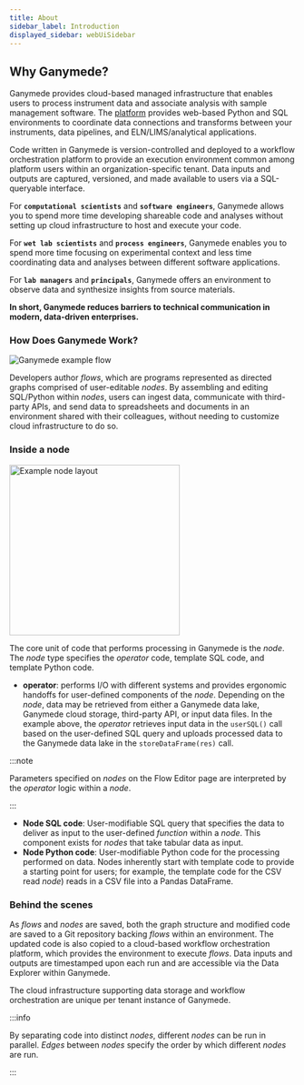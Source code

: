 ```yaml
---
title: About
sidebar_label: Introduction
displayed_sidebar: webUiSidebar
---
```


## Why Ganymede?

Ganymede provides cloud-based managed infrastructure that enables users to process instrument data and associate analysis with sample management software.  The [platform](https://www.ganymede.bio/#product) provides web-based Python and SQL environments to coordinate data connections and transforms between your instruments, data pipelines, and ELN/LIMS/analytical applications.  

Code written in Ganymede is version-controlled and deployed to a workflow orchestration platform to provide an execution environment common among platform users within an organization-specific tenant.  Data inputs and outputs are captured, versioned, and made available to users via a SQL-queryable interface.

For **`computational scientists`** and **`software engineers`**, Ganymede allows you to spend more time developing shareable code and analyses without setting up cloud infrastructure to host and execute your code.  

For **`wet lab scientists`** and **`process engineers`**, Ganymede enables you to spend more time focusing on experimental context and less time coordinating data and analyses between different software applications.

For **`lab managers`** and **`principals`**, Ganymede offers an environment to observe data and synthesize insights from source materials.

**In short, Ganymede reduces barriers to technical communication in modern, data-driven enterprises.**

### How Does Ganymede Work?

![Ganymede example flow](https://ganymede-bio.mo.cloudinary.net/apiServer/FlowImage_Annotated_20221216.png)

Developers author _flows_, which are programs represented as directed graphs comprised of user-editable _nodes_.  By assembling and editing SQL/Python within _nodes_, users can ingest data, communicate with third-party APIs, and send data to spreadsheets and documents in an environment shared with their colleagues, without needing to customize cloud infrastructure to do so.  

### Inside a node

<img width="300" alt="Example node layout" src="https://ganymede-bio.mo.cloudinary.net/apiServer/Operator_Conceptual_Layout_20221216.png" />

The core unit of code that performs processing in Ganymede is the _node_.  The _node_ type specifies the _operator_ code, template SQL code, and template Python code.

- **operator**: performs I/O with different systems and provides ergonomic handoffs for user-defined components of the _node_.  Depending on the _node_, data may be retrieved from either a Ganymede data lake, Ganymede cloud storage, third-party API, or input data files.  In the example above, the _operator_ retrieves input data in the `userSQL()` call based on the user-defined SQL query and uploads processed data to the Ganymede data lake in the `storeDataFrame(res)` call.  

:::note

Parameters specified on _nodes_ on the Flow Editor page are interpreted by the _operator_ logic within a _node_.

:::

- **Node SQL code**: User-modifiable SQL query that specifies the data to deliver as input to the user-defined _function_ within a _node_.  This component exists for _nodes_ that take tabular data as input.
- **Node Python code**: User-modifiable Python code for the processing performed on data.  Nodes inherently start with template code to provide a starting point for users; for example, the template code for the CSV read _node_) reads in a CSV file into a Pandas DataFrame.

### Behind the scenes

As _flows_ and _nodes_ are saved, both the graph structure and modified code are saved to a Git repository backing _flows_ within an environment.  The updated code is also copied to a cloud-based workflow orchestration platform, which provides the environment to execute _flows_.  Data inputs and outputs are timestamped upon each run and are accessible via the Data Explorer within Ganymede.

The cloud infrastructure supporting data storage and workflow orchestration are unique per tenant instance of Ganymede.

:::info

By separating code into distinct _nodes_, different _nodes_ can be run in parallel.  _Edges_ between _nodes_ specify the order by which different _nodes_ are run.

:::

